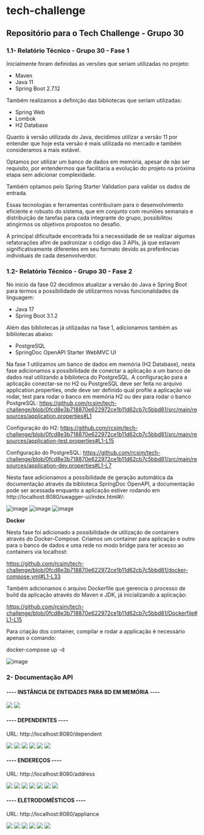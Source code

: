 # tech-challenge
## Repositório para o Tech Challenge - Grupo 30

### 1.1- Relatório Técnico - Grupo 30 - Fase 1
Inicialmente foram definidas as versões que seriam utilizadas no projeto:
+ Maven
+  Java 11
+  Spring Boot 2.7.12

Também realizamos a definição das bibliotecas que seriam utilizadas:
+  Spring Web
+  Lombok
+  H2 Database

Quanto à versão utilizada do Java, decidimos utilizar a versão 11 por entender que hoje esta versão é mais utilizada no mercado e também consideramos a mais estável.

Optamos por utilizar um banco de dados em memória, apesar de não ser requisito, por entendermos que facilitaria a evolução do projeto na próxima etapa sem adicionar complexidade.

Também optamos pelo Spring Starter Validation para validar os dados de entrada.

Essas tecnologias e ferramentas contribuíram para o desenvolvimento eficiente e robusto do sistema, que em conjunto com reuniões semanais e distribuição de tarefas para cada integrante do grupo, possibilitou atingirmos os objetivos propostos no desafio.

A principal dificultade encontrada foi a necessidade de se realizar algumas refatorações afim de padronizar o código das 3 APIs, já que estavam significativamente diferentes em seu formato devido as preferências individuais de cada desenvolverdor.


### 1.2- Relatório Técnico - Grupo 30 - Fase 2

No início da fase 02 decidimos atualizar a versão do Java e Spring Boot para termos a possibilidade de utilizarmos novas funcionalidades da linguagem:
+  Java 17
+  Spring Boot 3.1.2

Além das bibliotecas já utilizadas na fase 1, adicionamos também as bibliotecas abaixo:
+  PostgreSQL
+  SpringDoc OpenAPI Starter WebMVC UI

Na fase 1 utilizamos um banco de dados em memória (H2 Database), nesta fase adicionamos a possibilidade de conectar a aplicação a um banco de dados real utilizando a biblioteca do PostgreSQL. A configuração para a aplicação conectar-se no H2 ou PostgreSQL deve ser feita no arquivo application.properties, onde deve ser definido qual profile a aplicação vai rodar, test para rodar o banco em memória H2 ou dev para rodar o banco PostgreSQL:
https://github.com/rcsim/tech-challenge/blob/0fcd8e3b718870e622972ce1b11d62cb7c5bbd81/src/main/resources/application.properties#L1 

Configuração do H2:
https://github.com/rcsim/tech-challenge/blob/0fcd8e3b718870e622972ce1b11d62cb7c5bbd81/src/main/resources/application-test.properties#L1-L15

Configuração do PostgreSQL:
https://github.com/rcsim/tech-challenge/blob/0fcd8e3b718870e622972ce1b11d62cb7c5bbd81/src/main/resources/application-dev.properties#L1-L7

Nesta fase adicionamos a possibilidade de geração automática da documentação através da biblioteca SpringDoc OpenAPI, a documentação pode ser acessada enquanto a aplicação estiver rodando em http://localhost:8080/swagger-ui/index.html#/:

![image](https://github.com/rcsim/tech-challenge/assets/30301531/8191e3fc-2f0e-48ab-b655-44bd53532209)
![image](https://github.com/rcsim/tech-challenge/assets/30301531/297ffdc8-967a-4218-84b9-81c87a4c5bec)
![image](https://github.com/rcsim/tech-challenge/assets/30301531/e4481bca-5476-4f70-9ddf-b851b085eb27)


**Docker**

Nesta fase foi adicionado a possibilidade de utilização de containers através do Docker-Compose. Criamos um container para aplicação e outro para o banco de dados e uma rede no modo bridge para ter acesso ao containers via localhost:

https://github.com/rcsim/tech-challenge/blob/0fcd8e3b718870e622972ce1b11d62cb7c5bbd81/docker-compose.yml#L1-L33

Também adicionamos o arquivo Dockerfile que gerencia o processo de build da aplicação através do Maven e JDK, já inicializando a aplicação:

https://github.com/rcsim/tech-challenge/blob/0fcd8e3b718870e622972ce1b11d62cb7c5bbd81/Dockerfile#L1-L15

Para criação dos container, compilar e rodar a applicação é necessário apenas o comando:

docker-compose up -d

![image](https://github.com/rcsim/tech-challenge/assets/30301531/4d4e76fe-c1eb-40f9-afd9-7b71e9a3bc99)



### 2- Documentação API
#### ---- INSTÂNCIA DE ENTIDADES PARA BD EM MEMÓRIA ----

<img src = "./image/createdTable.png" />

<img src = "./image/createdTable_H2console.png" />


#### ---- DEPENDENTES ----

URL: http://localhost:8080/dependent



<img src = "./image/deleteDependentID.png" />

<img src = "./image/getDependent.png" />

<img src = "./image/getDependentId.png" />

<img src = "./image/getDependentIDAppliances.png" />

<img src = "./image/postDependent.png" />

<img src = "./image/putDependentID.png" />


#### ---- ENDEREÇOS ----

URL: http://localhost:8080/address

<img src = "./image/deleteAddressId.png" />

<img src = "./image/getAddress.png" />

<img src = "./image/getAddressId.png" />

<img src = "./image/getAddressIdAppliances.png" />

<img src = "./image/getAddressIdDependent.png" />

<img src = "./image/postAddress.png" />

<img src = "./image/putAddressId.png" />


#### ---- ELETRODOMÉSTICOS ----

URL: http://localhost:8080/appliance


<img src = "./image/deleteApplianceID.png" />

<img src = "./image/getAppliance.png" />

<img src = "./image/getApplianceID.png" />

<img src = "./image/getApplianceDepedent.png" />

<img src = "./image/postAppliance.png" />

<img src = "./image/putApplianceID.png" />











